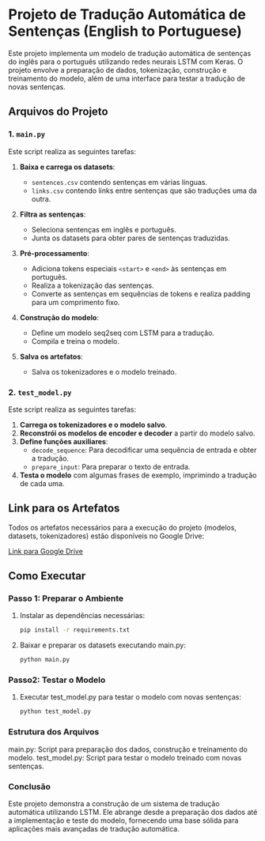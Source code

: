 # Projeto de Tradução Automática de Sentenças (English to Portuguese)

Este projeto implementa um modelo de tradução automática de sentenças do inglês para o português utilizando redes neurais LSTM com Keras. O projeto envolve a preparação de dados, tokenização, construção e treinamento do modelo, além de uma interface para testar a tradução de novas sentenças.

## Arquivos do Projeto

### 1. `main.py`

Este script realiza as seguintes tarefas:

1. **Baixa e carrega os datasets**:
   - `sentences.csv` contendo sentenças em várias línguas.
   - `links.csv` contendo links entre sentenças que são traduções uma da outra.

2. **Filtra as sentenças**:
   - Seleciona sentenças em inglês e português.
   - Junta os datasets para obter pares de sentenças traduzidas.

3. **Pré-processamento**:
   - Adiciona tokens especiais `<start>` e `<end>` às sentenças em português.
   - Realiza a tokenização das sentenças.
   - Converte as sentenças em sequências de tokens e realiza padding para um comprimento fixo.

4. **Construção do modelo**:
   - Define um modelo seq2seq com LSTM para a tradução.
   - Compila e treina o modelo.

5. **Salva os artefatos**:
   - Salva os tokenizadores e o modelo treinado.

### 2. `test_model.py`

Este script realiza as seguintes tarefas:

1. **Carrega os tokenizadores e o modelo salvo**.
2. **Reconstrói os modelos de encoder e decoder** a partir do modelo salvo.
3. **Define funções auxiliares**:
   - `decode_sequence`: Para decodificar uma sequência de entrada e obter a tradução.
   - `prepare_input`: Para preparar o texto de entrada.
4. **Testa o modelo** com algumas frases de exemplo, imprimindo a tradução de cada uma.

## Link para os Artefatos

Todos os artefatos necessários para a execução do projeto (modelos, datasets, tokenizadores) estão disponíveis no Google Drive:

[Link para Google Drive](https://drive.google.com/drive/folders/18ylQWfwki8S3aR0QHT59hI-iMO1HDcJY?usp=sharing)

## Como Executar

### Passo 1: Preparar o Ambiente

1. Instalar as dependências necessárias:
   ```bash
   pip install -r requirements.txt

2. Baixar e preparar os datasets executando main.py:
    ```bash
    python main.py

### Passo2: Testar o Modelo
1. Executar test_model.py para testar o modelo com novas sentenças:
    ```bash
    python test_model.py

### Estrutura dos Arquivos
main.py: Script para preparação dos dados, construção e treinamento do modelo.
test_model.py: Script para testar o modelo treinado com novas sentenças.

### Conclusão
Este projeto demonstra a construção de um sistema de tradução automática utilizando LSTM. Ele abrange desde a preparação dos dados até a implementação e teste do modelo, fornecendo uma base sólida para aplicações mais avançadas de tradução automática.
